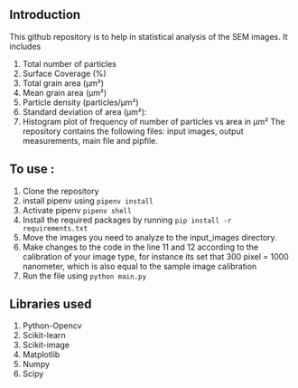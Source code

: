 ## Introduction
This github repository is to help in statistical analysis of the SEM images. It includes 
  1. Total number of particles
  2. Surface Coverage (%)
  3. Total grain area (µm²)
  4. Mean grain area (µm²)
  5. Particle density (particles/µm²)
  6. Standard deviation of area (µm²):
  7. Histogram plot of frequency of number of particles vs area in µm²
The repository contains the following files: input images, output measurements, main file and pipfile.

## To use :
1. Clone the repository
2. install pipenv using `pipenv install`
3. Activate pipenv `pipenv shell`
4. Install the required packages by running `pip install -r requirements.txt`
5. Move the images you need to analyze to the input_images directory.
6. Make changes to the code in the line 11 and 12 according to the calibration of your image type, for instance its set that 300 pixel = 1000 nanometer, which is also equal to the sample image calibration
7. Run the file using `python main.py `

## Libraries used
1. Python-Opencv
2. Scikit-learn
3. Scikit-image
4. Matplotlib
5. Numpy
6. Scipy
